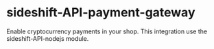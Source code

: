 # sideshift-API-payment-gateway
Enable cryptocurrency payments in your shop. This integration use the sideshift-API-nodejs module.
